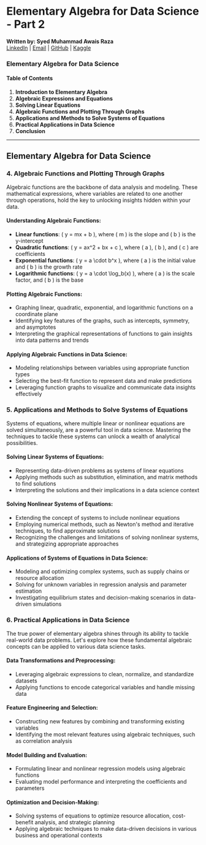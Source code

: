 # Elementary Algebra for Data Science - Part 2 
**Written by: Syed Muhammad Awais Raza**  
[LinkedIn](https://www.linkedin.com/in/syed-muhammad-awais-raza-905317278/) | [Email](mailto:awaisraza5424@gmail.com) | [GitHub](https://github.com/awai1s) | [Kaggle](https://www.kaggle.com/awais5424) 

### Elementary Algebra for Data Science

#### Table of Contents
1. **Introduction to Elementary Algebra**
2. **Algebraic Expressions and Equations**
3. **Solving Linear Equations**
4. **Algebraic Functions and Plotting Through Graphs**
5. **Applications and Methods to Solve Systems of Equations**
6. **Practical Applications in Data Science**
7. **Conclusion**

---

## Elementary Algebra for Data Science

### 4. Algebraic Functions and Plotting Through Graphs

Algebraic functions are the backbone of data analysis and modeling. These mathematical expressions, where variables are related to one another through operations, hold the key to unlocking insights hidden within your data.
#### Understanding Algebraic Functions:

- **Linear functions**: \( y = mx + b \), where \( m \) is the slope and \( b \) is the y-intercept
- **Quadratic functions**: \( y = ax^2 + bx + c \), where \( a \), \( b \), and \( c \) are coefficients
- **Exponential functions**: \( y = a \cdot b^x \), where \( a \) is the initial value and \( b \) is the growth rate
- **Logarithmic functions**: 
  \( y = a \cdot \log_b(x) \), where \( a \) is the scale factor, and \( b \) is the base



#### Plotting Algebraic Functions:

- Graphing linear, quadratic, exponential, and logarithmic functions on a coordinate plane
- Identifying key features of the graphs, such as intercepts, symmetry, and asymptotes
- Interpreting the graphical representations of functions to gain insights into data patterns and trends

#### Applying Algebraic Functions in Data Science:

- Modeling relationships between variables using appropriate function types
- Selecting the best-fit function to represent data and make predictions
- Leveraging function graphs to visualize and communicate data insights effectively

### 5. Applications and Methods to Solve Systems of Equations

Systems of equations, where multiple linear or nonlinear equations are solved simultaneously, are a powerful tool in data science. Mastering the techniques to tackle these systems can unlock a wealth of analytical possibilities.

#### Solving Linear Systems of Equations:

- Representing data-driven problems as systems of linear equations
- Applying methods such as substitution, elimination, and matrix methods to find solutions
- Interpreting the solutions and their implications in a data science context

#### Solving Nonlinear Systems of Equations:

- Extending the concept of systems to include nonlinear equations
- Employing numerical methods, such as Newton's method and iterative techniques, to find approximate solutions
- Recognizing the challenges and limitations of solving nonlinear systems, and strategizing appropriate approaches

#### Applications of Systems of Equations in Data Science:

- Modeling and optimizing complex systems, such as supply chains or resource allocation
- Solving for unknown variables in regression analysis and parameter estimation
- Investigating equilibrium states and decision-making scenarios in data-driven simulations

### 6. Practical Applications in Data Science

The true power of elementary algebra shines through its ability to tackle real-world data problems. Let's explore how these fundamental algebraic concepts can be applied to various data science tasks.

#### Data Transformations and Preprocessing:

- Leveraging algebraic expressions to clean, normalize, and standardize datasets
- Applying functions to encode categorical variables and handle missing data

#### Feature Engineering and Selection:

- Constructing new features by combining and transforming existing variables
- Identifying the most relevant features using algebraic techniques, such as correlation analysis

#### Model Building and Evaluation:

- Formulating linear and nonlinear regression models using algebraic functions
- Evaluating model performance and interpreting the coefficients and parameters

#### Optimization and Decision-Making:

- Solving systems of equations to optimize resource allocation, cost-benefit analysis, and strategic planning
- Applying algebraic techniques to make data-driven decisions in various business and operational contexts

